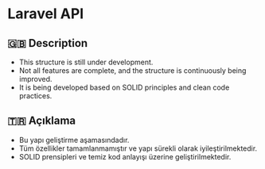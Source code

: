 # Laravel API


## 🇬🇧 Description
- This structure is still under development.  
- Not all features are complete, and the structure is continuously being improved.  
- It is being developed based on SOLID principles and clean code practices.


## 🇹🇷 Açıklama
- Bu yapı geliştirme aşamasındadır.
- Tüm özellikler tamamlanmamıştır ve yapı sürekli olarak iyileştirilmektedir.
- SOLID prensipleri ve temiz kod anlayışı üzerine geliştirilmektedir.
